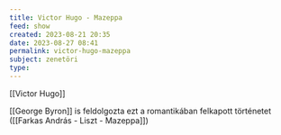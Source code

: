 ```yaml
---
title: Victor Hugo - Mazeppa
feed: show
created: 2023-08-21 20:35
date: 2023-08-27 08:41
permalink: victor-hugo-mazeppa
subject: zenetöri
type: 
---
```


[[Victor Hugo]]

[[George Byron]] is feldolgozta ezt a romantikában felkapott történetet ([[Farkas András - Liszt - Mazeppa]])